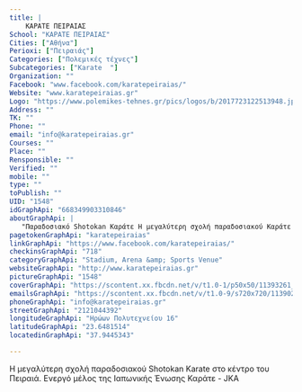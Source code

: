 ```yaml
---
title: |
    ΚΑΡΑΤΕ ΠΕΙΡΑΙΑΣ
School: "ΚΑΡΑΤΕ ΠΕΙΡΑΙΑΣ"
Cities: ["Αθήνα"]
Perioxi: ["Πειραιάς"]
Categories: ["Πολεμικές τέχνες"]
Subcategories: ["Karate  "]
Organization: ""
Facebook: "www.facebook.com/karatepeiraias/"
Website: "www.karatepeiraias.gr"
Logo: "https://www.polemikes-tehnes.gr/pics/logos/b/2017723122513948.jpg"
Address: ""
TK: ""
Phone: ""
email: "info@karatepeiraias.gr"
Courses: ""
Place: ""
Rensponsible: ""
Verified: ""
mobile: ""
type: ""
toPublish: ""
UID: "1548"
idGraphApi: "668349903310846"
aboutGraphApi: | 
   "Παραδοσιακό Shotokan Καράτε Η μεγαλύτερη σχολή παραδοσιακού Καράτε στον Πειραιά Ενεργό μέλος Ιαπωνικής Ένωσης Καράτε(JKA) Ολυμπιακό Άθλημα "
pagetokenGraphApi: "karatepeiraias"
linkGraphApi: "https://www.facebook.com/karatepeiraias/"
checkinsGraphApi: "718"
categoryGraphApi: "Stadium, Arena &amp; Sports Venue"
websiteGraphApi: "http://www.karatepeiraias.gr"
pictureGraphApi: "1548"
coverGraphApi: "https://scontent.xx.fbcdn.net/v/t1.0-1/p50x50/11393261_684415151704321_7725539868658325316_n.jpg?oh=2ed16711a79cdfed9ccbaead32b3a575&amp;oe=5B42ED5E"
emailsGraphApi: "https://scontent.xx.fbcdn.net/v/t1.0-9/s720x720/11390280_684401955038974_1806897373624974762_n.jpg?oh=87b3f6fa6b05996c421a6d5d83d752e8&amp;oe=5B460533"
phoneGraphApi: "info@karatepeiraias.gr"
streetGraphApi: "2121044392"
longitudeGraphApi: "Ηρώων Πολυτεχνείου 16"
latitudeGraphApi: "23.6481514"
locatedinGraphApi: "37.9445343"

---
```


Η μεγαλύτερη σχολή παραδοσιακού Shotokan Karate στο κέντρο του Πειραιά. Ενεργό μέλος της Ιαπωνικής Ένωσης Καράτε - JKA

